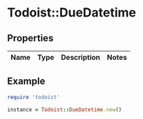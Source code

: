 # Todoist::DueDatetime

## Properties

| Name | Type | Description | Notes |
| ---- | ---- | ----------- | ----- |

## Example

```ruby
require 'todoist'

instance = Todoist::DueDatetime.new()
```

